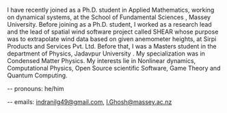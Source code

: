 I have recently joined as a Ph.D. student in Applied Mathematics, working on dynamical systems, at the School of Fundamental Sciences , Massey University. Before joining as a Ph.D. student, I worked as a research lead and the lead of spatial wind software project called SHEAR whose purpose was to extrapolate wind data based on given anemometer heights, at Sirpi Products and Services Pvt. Ltd. Before that, I was a Masters student in the department of Physics, Jadavpur University . My specialization was in Condensed Matter Physics. My interests lie in Nonlinear dynamics, Computational Physics, Open Source scientific Software, Game Theory and Quantum Computing.

-- pronouns: he/him

-- emails: indranilg49@gmail.com, I.Ghosh@massey.ac.nz

